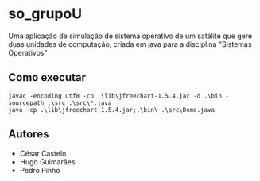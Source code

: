 # so_grupoU
Uma aplicação de simulação de sistema operativo de um satélite que gere duas unidades de computação, criada em java para a disciplina "Sistemas Operativos"

## Como executar
```
javac -encoding utf8 -cp .\lib\jfreechart-1.5.4.jar -d .\bin -sourcepath .\src .\src\*.java
java -cp .\lib\jfreechart-1.5.4.jar;.\bin\ .\src\Demo.java
```

## Autores
* César Castelo
* Hugo Guimarães
* Pedro Pinho